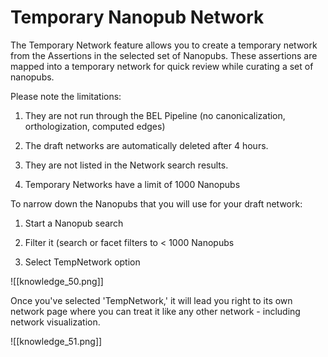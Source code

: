 # Temporary Nanopub Network

The Temporary Network feature allows you to create a temporary network from the Assertions in the selected set of Nanopubs. These assertions are mapped into a temporary network for quick review while curating a set of nanopubs.

Please note the limitations:

1.  They are not run through the BEL Pipeline (no canonicalization, orthologization, computed edges)

2.  The draft networks are automatically deleted after 4 hours.

3.  They are not listed in the Network search results.

4.  Temporary Networks have a limit of 1000 Nanopubs

To narrow down the Nanopubs that you will use for your draft network:

1.  Start a Nanopub search

2.  Filter it (search or facet filters to < 1000 Nanopubs

3.  Select TempNetwork option

![[knowledge_50.png]]

   Once you've selected 'TempNetwork,' it will lead you right to its own network page where you can treat it like any other network - including network visualization.

![[knowledge_51.png]]

